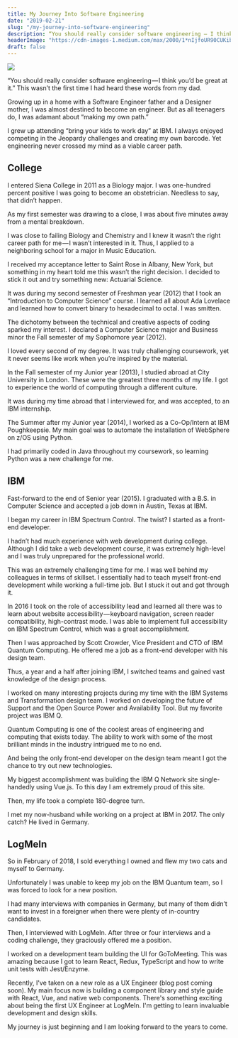 ```yaml
---
title: My Journey Into Software Engineering
date: "2019-02-21"
slug: "/my-journey-into-software-engineering"
description: “You should really consider software engineering — I think you’d be great at it.” This wasn’t the first time I had heard these words from my dad.
headerImage: "https://cdn-images-1.medium.com/max/2000/1*nIjfoUR90CUKibydNhq_Bw.jpeg"
draft: false
---
```


<img src="https://cdn-images-1.medium.com/max/2000/1*nIjfoUR90CUKibydNhq_Bw.jpeg" />

“You should really consider software engineering — I think you’d be great at it.” This wasn’t the first time I had heard these words from my dad.

Growing up in a home with a Software Engineer father and a Designer mother, I was almost destined to become an engineer. But as all teenagers do, I was adamant about “making my own path.”

I grew up attending “bring your kids to work day” at IBM. I always enjoyed competing in the Jeopardy challenges and creating my own barcode. Yet engineering never crossed my mind as a viable career path.

## College

I entered Siena College in 2011 as a Biology major. I was one-hundred percent positive I was going to become an obstetrician. Needless to say, that didn’t happen.

As my first semester was drawing to a close, I was about five minutes away from a mental breakdown.

I was close to failing Biology and Chemistry and I knew it wasn’t the right career path for me — I wasn’t interested in it. Thus, I applied to a neighboring school for a major in Music Education.

I received my acceptance letter to Saint Rose in Albany, New York, but something in my heart told me this wasn’t the right decision. I decided to stick it out and try something new: Actuarial Science.

It was during my second semester of Freshman year (2012) that I took an “Introduction to Computer Science” course. I learned all about Ada Lovelace and learned how to convert binary to hexadecimal to octal. I was smitten.

The dichotomy between the technical and creative aspects of coding sparked my interest. I declared a Computer Science major and Business minor the Fall semester of my Sophomore year (2012).

I loved every second of my degree. It was truly challenging coursework, yet it never seems like work when you’re inspired by the material.

In the Fall semester of my Junior year (2013), I studied abroad at City University in London. These were the greatest three months of my life. I got to experience the world of computing through a different culture.

It was during my time abroad that I interviewed for, and was accepted, to an IBM internship.

The Summer after my Junior year (2014), I worked as a Co-Op/Intern at IBM Poughkeepsie. My main goal was to automate the installation of WebSphere on z/OS using Python.

I had primarily coded in Java throughout my coursework, so learning Python was a new challenge for me.

## IBM

Fast-forward to the end of Senior year (2015). I graduated with a B.S. in Computer Science and accepted a job down in Austin, Texas at IBM.

I began my career in IBM Spectrum Control. The twist? I started as a front-end developer.

I hadn’t had much experience with web development during college. Although I did take a web development course, it was extremely high-level and I was truly unprepared for the professional world.

This was an extremely challenging time for me. I was well behind my colleagues in terms of skillset. I essentially had to teach myself front-end development while working a full-time job. But I stuck it out and got through it.

In 2016 I took on the role of accessibility lead and learned all there was to learn about website accessibility — keyboard navigation, screen reader compatibility, high-contrast mode. I was able to implement full accessibility on IBM Spectrum Control, which was a great accomplishment.

Then I was approached by Scott Crowder, Vice President and CTO of IBM Quantum Computing. He offered me a job as a front-end developer with his design team.

Thus, a year and a half after joining IBM, I switched teams and gained vast knowledge of the design process.

I worked on many interesting projects during my time with the IBM Systems and Transformation design team. I worked on developing the future of Support and the Open Source Power and Availability Tool. But my favorite project was IBM Q.

Quantum Computing is one of the coolest areas of engineering and computing that exists today. The ability to work with some of the most brilliant minds in the industry intrigued me to no end.

And being the only front-end developer on the design team meant I got the chance to try out new technologies.

My biggest accomplishment was building the IBM Q Network site single-handedly using Vue.js. To this day I am extremely proud of this site.

Then, my life took a complete 180-degree turn.

I met my now-husband while working on a project at IBM in 2017. The only catch? He lived in Germany.

## LogMeIn

So in February of 2018, I sold everything I owned and flew my two cats and myself to Germany.

Unfortunately I was unable to keep my job on the IBM Quantum team, so I was forced to look for a new position.

I had many interviews with companies in Germany, but many of them didn’t want to invest in a foreigner when there were plenty of in-country candidates.

Then, I interviewed with LogMeIn. After three or four interviews and a coding challenge, they graciously offered me a position.

I worked on a development team building the UI for GoToMeeting. This was amazing because I got to learn React, Redux, TypeScript and how to write unit tests with Jest/Enzyme.

Recently, I've taken on a new role as a UX Engineer (blog post coming soon). My main focus now is building a component library and style guide with React, Vue, and native web components. There's something exciting about being the first UX Engineer at LogMeIn. I'm getting to learn invaluable development and design skills.

My journey is just beginning and I am looking forward to the years to come.
